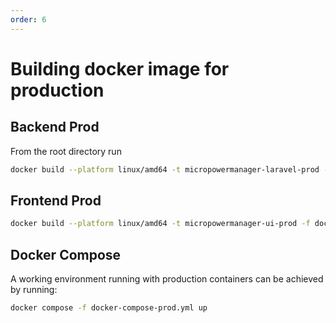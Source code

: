 ```yaml
---
order: 6
---
```


# Building docker image for production

## Backend Prod

From the root directory run

```sh
docker build --platform linux/amd64 -t micropowermanager-laravel-prod -f docker/DockerfileBackendProd .
```

## Frontend Prod

```sh
docker build --platform linux/amd64 -t micropowermanager-ui-prod -f docker/DockerfileFrontendProd .
```

## Docker Compose

A working environment running with production containers can be achieved by running:

```sh
docker compose -f docker-compose-prod.yml up
```
